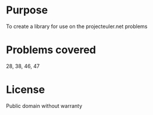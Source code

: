 # Purpose
To create a library for use on the projecteuler.net problems

# Problems covered
28, 38, 46, 47

# License
Public domain without warranty

